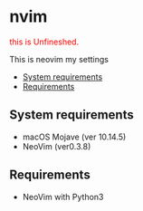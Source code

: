 # nvim

<font color="Red">
this is Unfineshed.
</font>
  
This is neovim my settings

- [System requirements](#system-requirements)
- [Requirements](#requirements)

## System requirements

- macOS Mojave (ver 10.14.5)
- NeoVim (ver0.3.8)


## Requirements

- NeoVim with Python3

